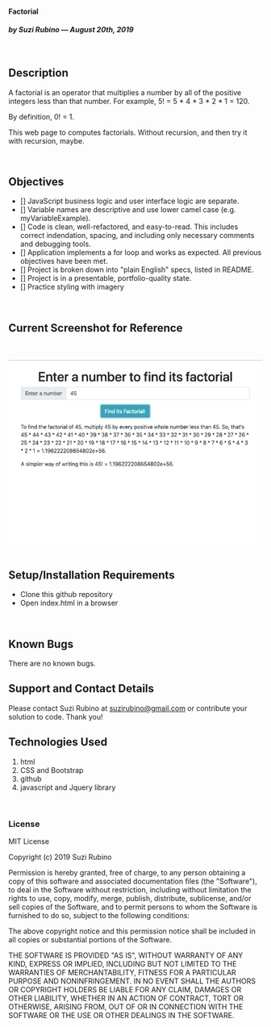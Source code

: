 
#### Factorial
#### _**by Suzi Rubino — August 20th, 2019**_
<br>

## Description
A factorial is an operator that multiplies a number by all of the positive integers less than that number. For example, 5! = 5 * 4 * 3 * 2 * 1 = 120.

By definition, 0! = 1.

This web page to computes factorials. Without recursion, and then try it with recursion, maybe.


<br>

## Objectives
- [] JavaScript business logic and user interface logic are separate.
- [] Variable names are descriptive and use lower camel case (e.g. myVariableExample).
- [] Code is clean, well-refactored, and easy-to-read. This includes correct indendation, spacing, and including only necessary comments and debugging tools.
- [] Application implements a for loop and works as expected.
All previous objectives have been met.
- [] Project is broken down into "plain English" specs, listed in README.
- [] Project is in a presentable, portfolio-quality state.
- [] Practice styling with imagery

<br>

## Current Screenshot for Reference
<br>

![alt text](https://raw.githubusercontent.com/rerun1/factorial/master/img/screenShot8-20-19.png)
<br>
<br>

## Setup/Installation Requirements
* Clone this github repository
* Open index.html in a browser
<br>

## Known Bugs
 There are no known bugs.
 <br>

## Support and Contact Details
Please contact Suzi Rubino at suzirubino@gmail.com or contribute your solution to code. Thank you!
<br>

## Technologies Used
1. html
2. CSS and Bootstrap
3. github
4. javascript and Jquery library

<br>

### License
MIT License

Copyright (c) 2019 Suzi Rubino

Permission is hereby granted, free of charge, to any person obtaining a copy
of this software and associated documentation files (the "Software"), to deal
in the Software without restriction, including without limitation the rights
to use, copy, modify, merge, publish, distribute, sublicense, and/or sell
copies of the Software, and to permit persons to whom the Software is
furnished to do so, subject to the following conditions:

The above copyright notice and this permission notice shall be included in all
copies or substantial portions of the Software.

THE SOFTWARE IS PROVIDED "AS IS", WITHOUT WARRANTY OF ANY KIND, EXPRESS OR
IMPLIED, INCLUDING BUT NOT LIMITED TO THE WARRANTIES OF MERCHANTABILITY,
FITNESS FOR A PARTICULAR PURPOSE AND NONINFRINGEMENT. IN NO EVENT SHALL THE
AUTHORS OR COPYRIGHT HOLDERS BE LIABLE FOR ANY CLAIM, DAMAGES OR OTHER
LIABILITY, WHETHER IN AN ACTION OF CONTRACT, TORT OR OTHERWISE, ARISING FROM,
OUT OF OR IN CONNECTION WITH THE SOFTWARE OR THE USE OR OTHER DEALINGS IN THE
SOFTWARE.

